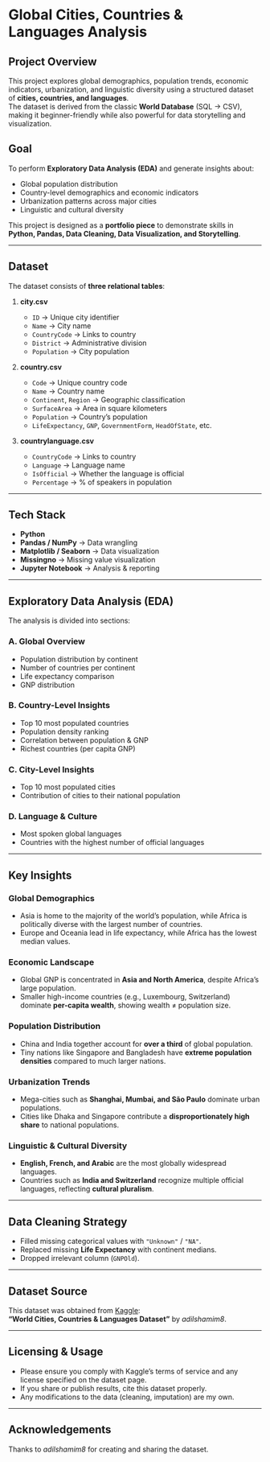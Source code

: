 
# Global Cities, Countries & Languages Analysis

## Project Overview
This project explores global demographics, population trends, economic indicators, urbanization, and linguistic diversity using a structured dataset of **cities, countries, and languages**.  
The dataset is derived from the classic **World Database** (SQL → CSV), making it beginner-friendly while also powerful for data storytelling and visualization.

## Goal
To perform **Exploratory Data Analysis (EDA)** and generate insights about:
- Global population distribution
- Country-level demographics and economic indicators
- Urbanization patterns across major cities
- Linguistic and cultural diversity

This project is designed as a **portfolio piece** to demonstrate skills in **Python, Pandas, Data Cleaning, Data Visualization, and Storytelling**.

---

## Dataset
The dataset consists of **three relational tables**:

1. **city.csv**
   - `ID` → Unique city identifier  
   - `Name` → City name  
   - `CountryCode` → Links to country  
   - `District` → Administrative division  
   - `Population` → City population  

2. **country.csv**
   - `Code` → Unique country code  
   - `Name` → Country name  
   - `Continent`, `Region` → Geographic classification  
   - `SurfaceArea` → Area in square kilometers  
   - `Population` → Country’s population  
   - `LifeExpectancy`, `GNP`, `GovernmentForm`, `HeadOfState`, etc.  

3. **countrylanguage.csv**
   - `CountryCode` → Links to country  
   - `Language` → Language name  
   - `IsOfficial` → Whether the language is official  
   - `Percentage` → % of speakers in population  

---

##  Tech Stack
- **Python**
- **Pandas / NumPy** → Data wrangling  
- **Matplotlib / Seaborn** → Data visualization  
- **Missingno** → Missing value visualization  
- **Jupyter Notebook** → Analysis & reporting  

---

## Exploratory Data Analysis (EDA)
The analysis is divided into sections:

### A. Global Overview
- Population distribution by continent  
- Number of countries per continent  
- Life expectancy comparison  
- GNP distribution  

### B. Country-Level Insights
- Top 10 most populated countries  
- Population density ranking  
- Correlation between population & GNP  
- Richest countries (per capita GNP)  

### C. City-Level Insights
- Top 10 most populated cities  
- Contribution of cities to their national population  

### D. Language & Culture
- Most spoken global languages  
- Countries with the highest number of official languages  

---

## Key Insights
### Global Demographics
- Asia is home to the majority of the world’s population, while Africa is politically diverse with the largest number of countries.  
- Europe and Oceania lead in life expectancy, while Africa has the lowest median values.  

### Economic Landscape
- Global GNP is concentrated in **Asia and North America**, despite Africa’s large population.  
- Smaller high-income countries (e.g., Luxembourg, Switzerland) dominate **per-capita wealth**, showing wealth ≠ population size.  

### Population Distribution
- China and India together account for **over a third** of global population.  
- Tiny nations like Singapore and Bangladesh have **extreme population densities** compared to much larger nations.  

### Urbanization Trends
- Mega-cities such as **Shanghai, Mumbai, and São Paulo** dominate urban populations.  
- Cities like Dhaka and Singapore contribute a **disproportionately high share** to national populations.  

### Linguistic & Cultural Diversity
- **English, French, and Arabic** are the most globally widespread languages.  
- Countries such as **India and Switzerland** recognize multiple official languages, reflecting **cultural pluralism**.  

---

## Data Cleaning Strategy
- Filled missing categorical values with `"Unknown"` / `"NA"`.  
- Replaced missing **Life Expectancy** with continent medians.  
- Dropped irrelevant column (`GNPOld`).  

---

## Dataset Source
This dataset was obtained from [Kaggle](https://www.kaggle.com/datasets/adilshamim8/world-cities-countries-and-languages-dataset/data):  
**“World Cities, Countries & Languages Dataset”** by *adilshamim8*.  

---

## Licensing & Usage
- Please ensure you comply with Kaggle’s terms of service and any license specified on the dataset page.  
- If you share or publish results, cite this dataset properly.  
- Any modifications to the data (cleaning, imputation) are my own.  

---

## Acknowledgements
Thanks to *adilshamim8* for creating and sharing the dataset.  
